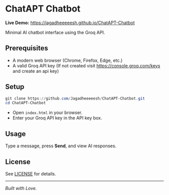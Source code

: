 <!-- README.md for ChatAPT-Chatbot -->

# ChatAPT Chatbot

**Live Demo:** https://jagadheeeeesh.github.io/ChatAPT-Chatbot

Minimal AI chatbot interface using the Groq API.

## Prerequisites

- A modern web browser (Chrome, Firefox, Edge, etc.)
- A valid Groq API key (If not created visit https://console.groq.com/keys and create an api key)

## Setup

```powershell
git clone https://github.com/Jagadheeeeesh/ChatAPT-Chatbot.git
cd ChatAPT-Chatbot
```

- Open `index.html` in your browser.
- Enter your Groq API key in the API key box.

## Usage

Type a message, press **Send**, and view AI responses.

## License

See [LICENSE](LICENSE) for details.

---

_Built with Love._
